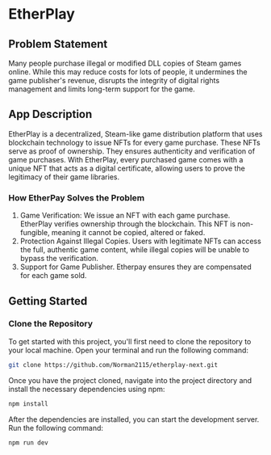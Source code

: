 # EtherPlay
## Problem Statement
Many people purchase illegal or modified DLL copies of Steam games online. While this may reduce costs for lots of people, it undermines the game publisher's revenue, disrupts the integrity of digital rights management and limits long-term support for the game.

## App Description
EtherPlay is a decentralized, Steam-like game distribution platform that uses blockchain technology to issue NFTs for every game purchase. These NFTs serve as proof of ownership. They ensures authenticity and verification of game purchases. With EtherPlay, every purchased game comes with a unique NFT that acts as a digital certificate, allowing users to prove the legitimacy of their game libraries.

### How EtherPay Solves the Problem
1. Game Verification: We issue an NFT with each game purchase. EtherPlay verifies ownership through the blockchain. This NFT is non-fungible, meaning it cannot be copied, altered or faked.
2. Protection Against Illegal Copies. Users with legitimate NFTs can access the full, authentic game content, while illegal copies will be unable to bypass the verification.
3. Support for Game Publisher. Etherpay ensures they are compensated for each game sold.

## Getting Started
### Clone the Repository

To get started with this project, you'll first need to clone the repository to your local machine. Open your terminal and run the following command:

```bash
git clone https://github.com/Norman2115/etherplay-next.git
```

Once you have the project cloned, navigate into the project directory and install the necessary dependencies using npm:

```bash
npm install
```

After the dependencies are installed, you can start the development server. Run the following command:

```bash
npm run dev
```
